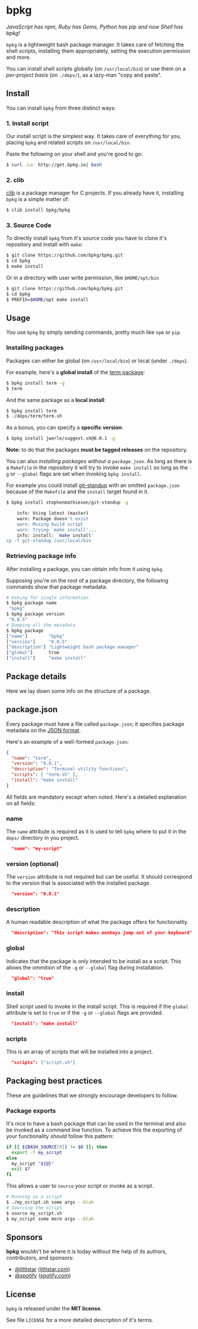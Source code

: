 # bpkg

_JavaScript has npm, Ruby has Gems, Python has pip and now Shell has bpkg!_

`bpkg` is a lightweight bash package manager. It takes care of fetching the shell scripts, installing them appropriately, setting the execution permission and more.

You can install shell scripts globally (on `/usr/local/bin`) or use them on a _per-project basis_ (on `./deps/`), as a lazy-man "copy and paste".

## Install

You can install `bpkg` from three distinct ways:

### 1. Install script

Our install script is the simplest way. It takes care of everything for you, placing `bpkg` and related scripts on `/usr/local/bin`.

Paste the following on your shell and you're good to go:

```sh
$ curl -Lo- http://get.bpkg.io| bash
```

### 2. clib

[clib][clib] is a package manager for C projects. If you already have it, installing `bpkg` is a simple matter of:

```sh
$ clib install bpkg/bpkg
```

### 3. Source Code

To directly install `bpkg` from it's source code you have to clone it's repository and install with `make`:

```sh
$ git clone https://github.com/bpkg/bpkg.git
$ cd bpkg
$ make install
```

Or in a directory with user write permission, like `$HOME/opt/bin`

```sh
$ git clone https://github.com/bpkg/bpkg.git
$ cd bpkg
$ PREFIX=$HOME/opt make install
```

## Usage

You use `bpkg` by simply sending commands, pretty much like `npm` or `pip`.

### Installing packages

Packages can either be global (on `/usr/local/bin`) or local (under `./deps`).

For example, here's a **global install** of the [term package][term]:

```sh
$ bpkg install term -g
$ term
```

And the same package as a **local install**:

```sh
$ bpkg install term
$ ./deps/term/term.sh
```

As a bonus, you can specify a **specific version**:

```sh
$ bpkg install jwerle/suggest.sh@0.0.1 -g
```

**Note:** to do that the packages **must be tagged releases** on the repository.

You can also *installing packages without a `package.json`*.
As long as there is a `Makefile` in the repository it will try to invoke `make install` so long as the `-g` or `--global` flags are set when invoking `bpkg install`.

For example you could install [git-standup](https://github.com/stephenmathieson/git-standup) with an omitted `package.json` because of the `Makefile` and the `install` target found in it.

```sh
$ bpkg install stephenmathieson/git-standup -g

    info: Using latest (master)
    warn: Package doesn't exist
    warn: Mssing build script
    warn: Trying `make install'...
    info: install: `make install'
cp -f git-standup /usr/local/bin
```

### Retrieving package info

After installing a package, you can obtain info from it using `bpkg`.

Supposing you're on the root of a package directory, the following commands show that package metadata:

```sh
# Asking for single information
$ bpkg package name
 "bpkg"
$ bpkg package version
 "0.0.5"
# Dumping all the metadata
$ bpkg package
["name"]        "bpkg"
["version"]     "0.0.5"
["description"] "Lightweight bash package manager"
["global"]      true
["install"]     "make install"
```

## Package details

Here we lay down some info on the structure of a package.

## package.json

Every package must have a file called `package.json`; it specifies package metadata on the [JSON format][json].

Here's an example of a well-formed `package.json`:

```json
{
  "name": "term",
  "version": "0.0.1",
  "description": "Terminal utility functions",
  "scripts": [ "term.sh" ],
  "install": "make install"
}
```

All fields are mandatory except when noted.
Here's a detailed explanation on all fields:

### name

The `name` attribute is required as it is used to tell `bpkg` where to put it in the `deps/` directory in you project.

```json
  "name": "my-script"
```

### version (optional)

The `version` attribute is not required but can be useful. It should correspond to the version that is associated with the installed package.

```json
  "version": "0.0.1"
```

### description

A human readable description of what the package offers for functionality.

```json
  "description": "This script makes monkeys jump out of your keyboard"
```

### global

Indicates that the package is only intended to be install as a script. This allows the ommition of the `-g` or `--global` flag during installation.

```json
  "global": "true"
```

### install

Shell script used to invoke in the install script. This is required if the `global` attribute is set to `true` or if the `-g` or `--global` flags are provided.

```json
  "install": "make install"
```

### scripts

This is an array of scripts that will be installed into a project.

```json
  "scripts": ["script.sh"]
```

## Packaging best practices

These are guidelines that we strongly encourage developers to follow.

### Package exports

It's nice to have a bash package that can be used in the terminal and also be invoked as a command line function. To achieve this the exporting of your functionality *should* follow this pattern:

```sh
if [[ ${BASH_SOURCE[0]} != $0 ]]; then
  export -f my_script
else
  my_script "${@}"
  exit $?
fi
```

This allows a user to `source` your script or invoke as a script.

```sh
# Running as a script
$ ./my_script.sh some args --blah
# Sourcing the script
$ source my_script.sh
$ my_script some more args --blah
```

## Sponsors

**bpkg** wouldn't be where it is today without the help of its authors, contributors, and sponsors:

* [@littlstar](https://github.com/littlstar) ([littlstar.com](https://littlstar.com))
* [@spotify](https://github.com/spotify) ([spotify.com](https://spotify.com))

## License

`bpkg` is released under the **MIT license**.

See file `LICENSE` for a more detailed description of it's terms.

[clib]: https://github.com/clibs/clib
[term]: https://github.com/bpkg/term
[json]: http://json.org/example
